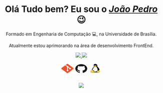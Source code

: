<div>
  <h1 align="center">Olá Tudo bem? Eu sou o <a href="https://www.linkedin.com/in/joaopedrosilva00/"><i>João Pedro</i></a> 😉</h1>
  <p align="center">Formado em Engenharia de Computação 💻, na Universidade de Brasília. 
    <p align="center">Atualmente estou aprimorando na área de desenvolvimento FrontEnd.
    


<div align="center">
  <a href="https://github.com/joaopedro711">
    <img height="150em" src="https://github-readme-stats.vercel.app/api?username=joaopedro711&count_private=true&include_all_commits=true&show_icons=true&theme=dracula&hide_border=false&show_owner=true"/>
    <img height="150em" src="https://github-readme-stats.vercel.app/api/top-langs/?username=joaopedro711&theme=dracula&hide_border=false&&layout=compact"/>
  </a>
</div>

<div align="center" valign="top"><br>

  <img align="center" alt="git" height="30" width="40" src="https://raw.githubusercontent.com/devicons/devicon/master/icons/git/git-original.svg">
  <img align="center" alt="git" height="30" width="40" src="https://raw.githubusercontent.com/devicons/devicon/master/icons/github/github-original.svg">
  <img align="center" alt="linux" height="30" width="40" src="https://raw.githubusercontent.com/devicons/devicon/master/icons/linux/linux-original.svg">
</div><br>

  
  
<div align="center">

  <a href="https://www.linkedin.com/in/joaopedrosilva00/" target="_blank"><img src="https://img.shields.io/badge/-LinkedIn-%230077B5?style=for-the-badge&logo=linkedin&logoColor=white" target="_blank"></a> 
</div>


